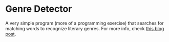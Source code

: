 # Genre Detector
A very simple program (more of a programming exercise) that searches for matching words to recognize literary genres.
For more info, check [this blog post](https://blog.homeforfiction.com/2023/07/17/literary-genre-detector-ai-model-python/).
